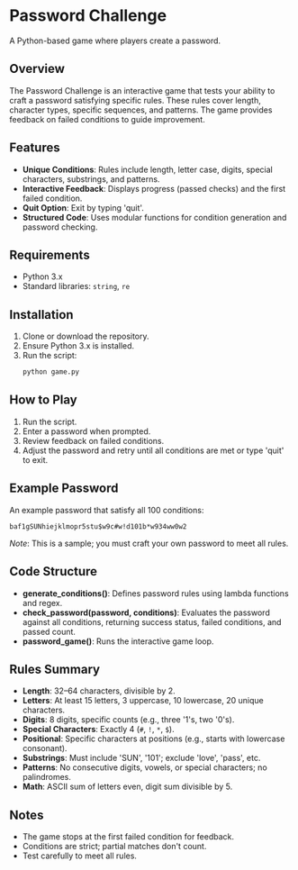 # Password Challenge

A Python-based game where players create a password.

## Overview
The Password Challenge is an interactive game that tests your ability to craft a password satisfying specific rules. These rules cover length, character types, specific sequences, and patterns. The game provides feedback on failed conditions to guide improvement.

## Features
- **Unique Conditions**: Rules include length, letter case, digits, special characters, substrings, and patterns.
- **Interactive Feedback**: Displays progress (passed checks) and the first failed condition.
- **Quit Option**: Exit by typing 'quit'.
- **Structured Code**: Uses modular functions for condition generation and password checking.

## Requirements
- Python 3.x
- Standard libraries: `string`, `re`

## Installation
1. Clone or download the repository.
2. Ensure Python 3.x is installed.
3. Run the script:
   ```bash
   python game.py
   ```

## How to Play
1. Run the script.
2. Enter a password when prompted.
3. Review feedback on failed conditions.
4. Adjust the password and retry until all conditions are met or type 'quit' to exit.

## Example Password
An example password that satisfy all 100 conditions:
```
baf1gSUNhiejklmopr5stu$w9c#w!d101b*w934ww0w2
```
*Note*: This is a sample; you must craft your own password to meet all rules.

## Code Structure
- **generate_conditions()**: Defines password rules using lambda functions and regex.
- **check_password(password, conditions)**: Evaluates the password against all conditions, returning success status, failed conditions, and passed count.
- **password_game()**: Runs the interactive game loop.

## Rules Summary
- **Length**: 32–64 characters, divisible by 2.
- **Letters**: At least 15 letters, 3 uppercase, 10 lowercase, 20 unique characters.
- **Digits**: 8 digits, specific counts (e.g., three '1's, two '0's).
- **Special Characters**: Exactly 4 (`#`, `!`, `*`, `$`).
- **Positional**: Specific characters at positions (e.g., starts with lowercase consonant).
- **Substrings**: Must include 'SUN', '101'; exclude 'love', 'pass', etc.
- **Patterns**: No consecutive digits, vowels, or special characters; no palindromes.
- **Math**: ASCII sum of letters even, digit sum divisible by 5.

## Notes
- The game stops at the first failed condition for feedback.
- Conditions are strict; partial matches don't count.
- Test carefully to meet all rules.

